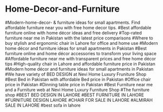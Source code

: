 # Home-Decor-and-Furniture
#Modern-home-decor- &amp; furniture ideas for small apartments. Find affordable furniture near you with free home decor tips.
#Best affordable furniture online with home décor ideas and free delivery
#Top-rated furniture near me in Pakistan with the latest price comparisons
#Where to buy stylish and ergonomic chair in Lahore for office and home use
#Modern home décor and furniture ideas for small apartments in Pakistan
#Best furniture online and home décor accessories to transform your living space
#Affordable furniture near me with transparent prices and free home décor tips
#High-quality chair in Lahore and affordable furniture price in Pakistan
#Modern home décor and furniture ideas for small apartments in Pakistan
#We have variety of BED DESIGN at Nevi Home Luxury Fruniture Shop
#Best Bed in Pakistan with affordable Bed price in Pakistan
#Office chair price in Pakistan
#Dinning table price in Pakistan
#Best Furniture near me and a Furniture web at Nevi Home Luxury Furniture Shop
#The furniture shop
#BEST BED DESIGN IN LAHORE
#BEST FURNITURE IN LAHORE
#FURNITURE DESIGN LAHORE
#CHAIR FOR SALE IN LAHORE
#ALMIRAH SALE IN LAHORE 
#best sofa in lahore
